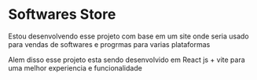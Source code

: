 # Softwares Store

<p>Estou desenvolvendo esse projeto com base em um site onde seria usado para vendas de softwares e progrmas para varias plataformas</p>

<p>Alem disso esse projeto esta sendo desenvolvido em React js + vite para uma melhor experiencia e funcionalidade</p>